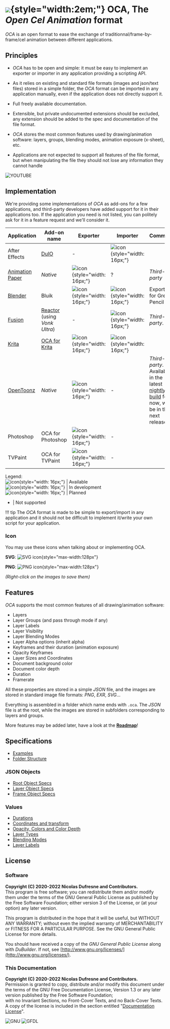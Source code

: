 # ![](img/icons/oca.png){style="width:2em;"} OCA, The *Open Cel Animation* format

*OCA* is an open format to ease the exchange of traditionnal/frame-by-frame/cel animation between different applications.



## Principles

- *OCA* has to be open and simple: it must be easy to implement an exporter or importer in any application providing a scripting API.

- As it relies on existing and standard file formats (images and json/text files) stored in a simple folder, the *OCA* format can be imported in any application manually, even if the application does not directly support it.

- Full freely available documentation.

- Extensible, but private undocumented extensions should be excluded, any extension should be added to the spec and documentation of the file format.

- *OCA* stores the most common features used by drawing/animation software: layers, groups, blending modes, animation exposure (x-sheet), etc.

- Applications are not expected to support all features of the file format, but when manipulating the file they should not lose any information they cannot handle

![YOUTUBE](cjAMmYF8OtE)

## Implementation

We're providing some implementations of *OCA* as add-ons for a few applications, and third-party developers have added support for it in their applications too. If the application you need is not listed, you can politely ask for it in a feature request and we'll consider it.

| Application | Add-on name | Exporter | Importer | Comments |
|---|---|---|---|---|
| After Effects | [DuIO](https://github.com/Rainbox-dev/DuAEF_DuIO) | - | ![icon](img/icons/green_tick.png){style="width: 16px;"} | |
| [Animation Paper](https://animationpaper.com/) | *Native* | ![icon](img/icons/green_tick.png){style="width: 16px;"} | ? | *Third-party* |
| [Blender](http://blender.org) | Bluik | ![icon](img/icons/orange_diamond.png){style="width: 16px;"} | ![icon](img/icons/green_tick.png){style="width: 16px;"} | Exporter for Grease Pencil |
| [Fusion](https://www.blackmagicdesign.com/products/fusion/) | [Reactor](https://www.steakunderwater.com/) (using *Vonk Ultra*) | - | ![icon](img/icons/green_tick.png){style="width: 16px;"} | *Third-party*. |
| [Krita](http://krita.org) | [OCA for Krita](https://github.com/Rainbox-dev/DuKRIF_OCA) | ![icon](img/icons/green_tick.png){style="width: 16px;"} | ![icon](img/icons/orange_diamond.png){style="width: 16px;"} | |
| [OpenToonz](https://opentoonz.github.io/e/) | *Native* | ![icon](img/icons/green_tick.png){style="width: 16px;"} | - | *Third-party*. Available in the latest [nightly build](https://github.com/opentoonz/opentoonz/releases) for now, will be in the next release. |
| Photoshop | OCA for Photoshop | ![icon](img/icons/orange_diamond.png){style="width: 16px;"} | - | |
| TVPaint | OCA for TVPaint | ![icon](img/icons/orange_diamond.png){style="width: 16px;"} | - | |

Legend:  
![icon](img/icons/green_tick.png){style="width: 16px;"} | Available  
![icon](img/icons/blue_circle.png){style="width: 16px;"} | In development  
![icon](img/icons/orange_diamond.png){style="width: 16px;"} | Planned  
- | Not supported

!!! tip
    The *OCA* format is made to be simple to export/import in any application and it should not be difficult to implement it/write your own script for your application.

### Icon

You may use these icons when talking about or implementing OCA.

**SVG**: ![SVG icon](img/icons/oca-icon.svg){style="max-width:128px"}

**PNG**: ![PNG icon](img/icons/oca.png){style="max-width:128px"}

*(Right-click on the images to save them)*

## Features

*OCA* supports the most common features of all drawing/animation software:

- Layers
- Layer Groups (and pass through mode if any)
- Layer Labels
- Layer Visibility
- Layer Blending Modes
- Layer Alpha options (inherit alpha)
- Keyframes and their duration (animation exposure)
- Opacity Keyframes
- Layer Sizes and Coordinates
- Document background color
- Document color depth
- Duration
- Framerate

All these properties are stored in a simple *JSON* file, and the images are stored in standard image file formats: *PNG*, *EXR*, *SVG*...

Everything is assembled in a folder which name ends with `.oca`. The *JSON* file is at the root, while the images are stored in subfolders corresponding to layers and groups.

More features may be added later, have a look at the [**Roadmap**](roadmap.md)!

## Specifications

- [Examples](specs/examples.md)
- [Folder Structure](specs/folder-structure.md)

### JSON Objects

- [Root Object Specs](specs/root.md)
- [Layer Object Specs](specs/layer.md)
- [Frame Object Specs](specs/frame.md)

### Values

- [Durations](specs/durations.md)
- [Coordinates and transform](specs/coordinates.md)
- [Opacity, Colors and Color Depth](specs/color-depth.md)
- [Layer Types](specs/layer-types.md)
- [Blending Modes](specs/blending-modes.md)
- [Layer Labels](specs/blending-modes.md)

## License

### Software

**Copyright (C)  2020-2022 Nicolas Dufresne and Contributors.**  
This program is free software; you can redistribute them and/or modify them under the terms of the GNU General Public License as published by the Free Software Foundation; either version 3 of the License, or (at your option) any later version.

This program is distributed in the hope that it will be useful, but WITHOUT ANY WARRANTY; without even the implied warranty of MERCHANTABILITY or FITNESS FOR A PARTICULAR PURPOSE. See the GNU General Public License for more details.

You should have received a copy of the *GNU General Public License* along with *DuBuilder*. If not, see [http://www.gnu.org/licenses/](http://www.gnu.org/licenses/).

### This Documentation

**Copyright (C)  2020-2022 Nicolas Dufresne and Contributors.**  
Permission is granted to copy, distribute and/or modify this document under the terms of the GNU Free Documentation License, Version 1.3 or any later version published by the Free Software Foundation;  
with no Invariant Sections, no Front-Cover Texts, and no Back-Cover Texts.
A copy of the license is included in the section entitled "[Documentation License](licenses/gfdl.md)".

![GNU](img/gnu.png) ![GFDL](img/gfdl-logo.png)
